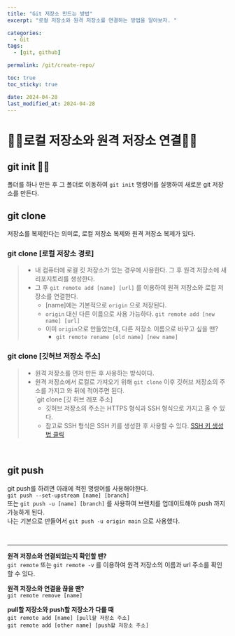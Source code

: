 ```yaml
---
title: "Git 저장소 만드는 방법"
excerpt: "로컬 저장소와 원격 저장소를 연결하는 방법을 알아보자. "

categories:
  - Git
tags:
  - [git, github]

permalink: /git/create-repo/

toc: true
toc_sticky: true

date: 2024-04-28
last_modified_at: 2024-04-28
---
```


# 👯‍♀️로컬 저장소와 원격 저장소 연결👯‍♀️

## git init 📌📌
폴더를 하나 만든 후 그 폴더로 이동하여 `git init` 명령어를 실행하여 새로운 git 저장소를 만든다.

## git clone
저장소를 복제한다는 의미로, 로컬 저장소 복제와 원격 저장소 복제가 있다.  
### git clone [로컬 저장소 경로]
> - 내 컴퓨터에 로컬 킷 저장소가 있는 경우에 사용한다. 그 후 원격 저장소에 새 리포지토리를 생성한다.
> - 그 후 `git remote add [name] [url]` 를 이용하여 원격 저장소와 로컬 저장소를 연결한다.
>   - [name]에는 기본적으로 `origin` 으로 저장된다.
>   - `origin` 대신 다른 이름으로 사용 가능하다. `git remote add [new name] [url]`
>   - 이미 `origin`으로 만들었는데, 다른 저장소 이름으로 바꾸고 싶을 땐?
>       - `git remote rename [old name] [new name]`

### git clone [깃허브 저장소 주소]
> - 원격 저장소를 먼저 만든 후 사용하는 방식이다.
> - 원격 저장소에서 로컬로 가져오기 위해 `git clone` 이후 깃허브 저장소의 주소를 가지고 와 뒤에 적어주면 된다.  
`git clone [깃 허브 레포 주소]
>   - 깃허브 저장소의 주소는 HTTPS 형식과 SSH 형식으로 가지고 올 수 있다.
>   - 참고로 SSH 형식은 SSH 키를 생성한 후 사용할 수 있다. [SSH 키 생성법 클릭](https://Yooniever42.github.io/2024-04-28-git-ssh-keygen)

<br />

## git push

git push를 하려면 아래에 적힌 명령어를 사용해야한다.  
`git push --set-upstream [name] [branch]`  
또는 `git push -u [name] [branch]` 를 사용하여 브랜치를 업데이트해야 push 까지 가능하게 된다.  
나는 기본으로 만들어서 `git push -u origin main` 으로 사용했다.

<br />

---

**원격 저장소와 연결되었는지 확인할 땐?**  
`git remote` 또는 `git remote -v` 를 이용하여 원격 저장소의 이름과 url 주소를 확인할 수 있다.

**원격 저장소와 연결을 끊을 땐?**  
`git remote remove [name]`

**pull할 저장소와 push할 저장소가 다를 때**  
`git remote add [name] [pull할 저장소 주소]`  
`git remote add [other name] [push할 저장소 주소]`